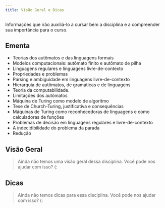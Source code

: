 ```yaml
---
title: Visão Geral e Dicas
---
```


Informações que irão auxiliá-lo a cursar bem a disciplina e a compreender sua importância para o curso.

## Ementa

- Teorias dos autômatos e das linguagens formais
- Modelos computacionais: autômato finito e autômato de pilha
- Linguagens regulares e linguagens livre-de-contexto
- Propriedades e problemas
- Parsing e ambiguidade em linguagens livre-de-contexto
- Hierarquia de autômatos, de gramáticas e de linguagens
- Teoria da computabilidade.
- Limitações dos autômatos
- Máquina de Turing como modelo de algoritmo
- Tese de Church-Turing, justificativa e consequências
- Máquinas de Turing como reconhecedoras de linguagens e como calculadoras de funções
- Problemas de decisão em linguagens regulares e livre-de-contexto
- A indecidibilidade do problema da parada
- Redução

## Visão Geral

> Ainda não temos uma visão geral dessa disciplina. Você pode nos ajudar com isso? (:

## Dicas

> Ainda não temos dicas para essa disciplina. Você pode nos ajudar com isso? (: